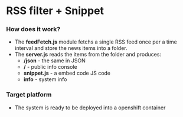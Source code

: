 RSS filter + Snippet  
====================

### How does it work?

- The **feedFetch.js** module fetchs a single RSS feed once per a time interval and store the news items into a folder.
- The **server.js** reads the items from the folder and produces:
  - **/json** - the same in JSON
  - **/** - public info console
  - **snippet.js** - a embed code JS code 
  - **info** - system info 

### Target platform
- The system is ready to be deployed into a openshift container




